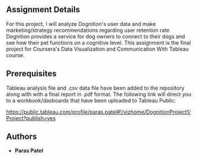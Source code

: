 ## Assignment Details

For this project, I will analyze Dognition's user data and make marketing/strategy recommendations regarding user retention rate. Dognition provides a service for dog owners to connect to their dogs and see how their pet functions on a cognitive level. This assignment is the final project for Coursera's Data Visualization and Communication With Tableau course.

## Prerequisites 

Tableau analysis file and .csv data file have been added to the repository along with  with a final report in .pdf format. The following link will direct you to a workbook/dasboards that have been uploaded to Tableau Public:

https://public.tableau.com/profile/paras.patel#!/vizhome/DognitionProject1/Project?publish=yes

## Authors

* **Paras Patel**
